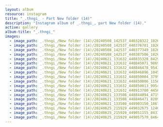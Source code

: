```yaml
---
layout: album
resource: instagram
title: "_.thngi_ - Part New folder (14)"
description: "Instagram album of _.thngi_, part New folder (14)."
active: gallery
album-title: "_.thngi_"
images:
  - image_path: _.thngi_/New folder (14)/20240508_142537_440328322_18261011086233157_6946048731001637151_n.jpg
  - image_path: _.thngi_/New folder (14)/20240508_142537_440376781_18261011104233157_2076314585255989131_n.jpg
  - image_path: _.thngi_/New folder (14)/20240508_142537_440377349_18261011077233157_802061751267167498_n.jpg
  - image_path: _.thngi_/New folder (14)/20240508_142537_440387506_18261011095233157_9037026115016151377_n.jpg
  - image_path: _.thngi_/New folder (14)/20240621_131632_448835328_842920357698644_6191988009072249236_n.jpg
  - image_path: _.thngi_/New folder (14)/20240621_131632_448845071_986956056092546_8916093868286458792_n.jpg
  - image_path: _.thngi_/New folder (14)/20240621_131632_448846478_954361313110508_344469026482291212_n.jpg
  - image_path: _.thngi_/New folder (14)/20240621_131632_448846896_1045730007068828_1755665215334521727_n.jpg
  - image_path: _.thngi_/New folder (14)/20240621_131632_448850004_379943645092060_4441484210508007547_n.jpg
  - image_path: _.thngi_/New folder (14)/20240621_131632_448850006_1156995135522949_368961070728362539_n.jpg
  - image_path: _.thngi_/New folder (14)/20240621_131632_448850013_995464482243046_3262462095694824679_n.jpg
  - image_path: _.thngi_/New folder (14)/20240621_131632_448913780_445608274991661_1941989059246773062_n.jpg
  - image_path: _.thngi_/New folder (14)/20240621_133508_448844094_471570215279133_8840697845681696011_n.jpg
  - image_path: _.thngi_/New folder (14)/20240621_133508_448846471_820949880099414_5222647755795241114_n.jpg
  - image_path: _.thngi_/New folder (14)/20240621_133508_448903150_1867093663736750_881593808781256525_n.jpg
  - image_path: _.thngi_/New folder (14)/20240625_215929_449032675_1240434826938767_2493828871285616899_n.jpg
  - image_path: _.thngi_/New folder (14)/20240625_215929_449051155_843320773799662_1125811057315789262_n.jpg
  - image_path: _.thngi_/New folder (14)/20240625_215929_449057570_846414876856456_3086190717989951188_n.jpg
---
```

